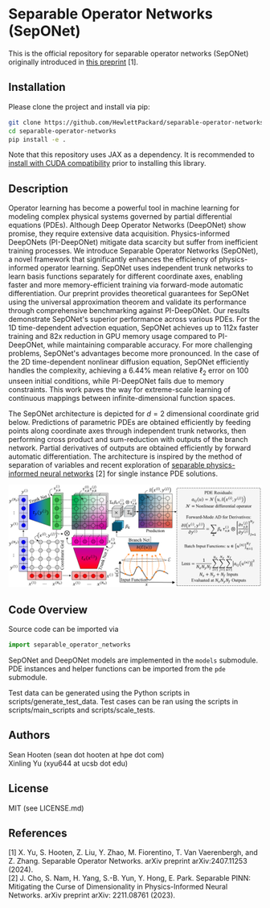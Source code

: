 # Separable Operator Networks (SepONet)

This is the official repository for separable operator networks (SepONet) originally introduced in [this preprint](https://arxiv.org/abs/2407.11253) [1]. 

## Installation

Please clone the project and install via pip:
```bash
git clone https://github.com/HewlettPackard/separable-operator-networks.git  
cd separable-operator-networks  
pip install -e .
```
Note that this repository uses JAX as a dependency. It is recommended to [install with CUDA compatibility](https://jax.readthedocs.io/en/latest/installation.html) prior to installing this library.

## Description

Operator learning has become a powerful tool in machine learning for modeling complex physical systems governed by partial differential equations (PDEs). Although Deep Operator Networks (DeepONet) show promise, they require extensive data acquisition. Physics-informed DeepONets (PI-DeepONet) mitigate data scarcity but suffer from inefficient training processes. We introduce Separable Operator Networks (SepONet), a novel framework that significantly enhances the efficiency of physics-informed operator learning. SepONet uses independent trunk networks to learn basis functions separately for different coordinate axes, enabling faster and more memory-efficient training via forward-mode automatic differentiation. Our preprint provides theoretical guarantees for SepONet using the universal approximation theorem and validate its performance through comprehensive benchmarking against PI-DeepONet. Our results demonstrate SepONet's superior performance across various PDEs. For the 1D time-dependent advection equation, SepONet achieves up to 112x faster training and 82x reduction in GPU memory usage compared to PI-DeepONet, while maintaining comparable accuracy. For more challenging problems, SepONet's advantages become more pronounced. In the case of the 2D time-dependent nonlinear diffusion equation, SepONet efficiently handles the complexity, achieving a 6.44% mean relative $\ell_{2}$ error on 100 unseen initial conditions, while PI-DeepONet fails due to memory constraints. This work paves the way for extreme-scale learning of continuous mappings between infinite-dimensional function spaces.

The SepONet architecture is depicted for $d=2$ dimensional coordinate grid below. Predictions of parametric PDEs are obtained efficiently by feeding points along coordinate axes through independent trunk networks, then performing cross product and sum-reduction with outputs of the branch network. Partial derivatives of outputs are obtained efficiently by forward automatic differentiation. The architecture is inspired by the method of separation of variables and recent exploration of [separable physics-informed neural networks](https://arxiv.org/abs/2211.08761) [2] for single instance PDE solutions.

![SepONet architecture for 2 dimensional coordinate grid](docs/assets/SepONet_Architecture.png?raw=true)

## Code Overview

Source code can be imported via  
```python
import separable_operator_networks  
```
SepONet and DeepONet models are implemented in the `models` submodule. PDE instances and helper functions can be imported from the `pde` submodule.

Test data can be generated using the Python scripts in scripts/generate_test_data. Test cases can be ran using the scripts in scripts/main_scripts and scripts/scale_tests.

## Authors

Sean Hooten (sean dot hooten at hpe dot com)  
Xinling Yu (xyu644 at ucsb dot edu)

## License

MIT (see LICENSE.md)

## References

[1] X. Yu, S. Hooten, Z. Liu, Y. Zhao, M. Fiorentino, T. Van Vaerenbergh, and Z. Zhang. Separable Operator Networks. arXiv preprint arXiv:2407.11253 (2024).  
[2] J. Cho, S. Nam, H. Yang, S.-B. Yun, Y. Hong, E. Park. Separable PINN: Mitigating the Curse of Dimensionality in Physics-Informed Neural Networks. arXiv preprint arXiv: 2211.08761 (2023).